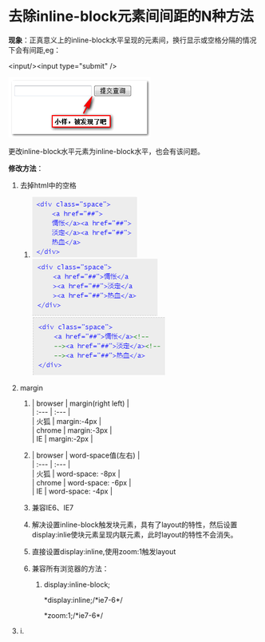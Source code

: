 # 去除inline-block元素间间距的N种方法

**现象**：正真意义上的inline-block水平呈现的元素间，换行显示或空格分隔的情况下会有间距,eg：

&lt;input/&gt;&lt;input type="submit" /&gt;

![](/assets/import.png)

更改inline-block水平元素为inline-block水平，也会有该问题。

**修改方法**：

1. 去掉html中的空格
   1. ![](/assets/1t.png)![](/assets/2.png)![](/assets/3.png)
2. margin  
   1. \| browser \| margin\(right left\) \|  
      \| :--- \| :--- \|  
      \| 火狐 \| margin:-4px \|  
      \| chrome \| margin:-3px \|  
      \| IE \| margin:-2px \|  
   2. \| browser \| word-space值\(左右\) \|  
      \| :--- \| :--- \|  
      \| 火狐 \| word-space: -8px \|  
      \| chrome \| word-space: -6px \|  
      \| IE \| word-space: -4px \|  
   3. 兼容IE6、IE7

   1. 解决设置inline-block触发块元素，具有了layout的特性，然后设置display:inlie使块元素呈现内联元素，此时layout的特性不会消失。

   2. 直接设置display:inline,使用zoom:1触发layout

   3. 兼容所有浏览器的方法：

      1. display:inline-block;

         \*display:inline;/\*ie7-6\*/

         \*zoom:1;/\*ie7-6\*/

3. i.



